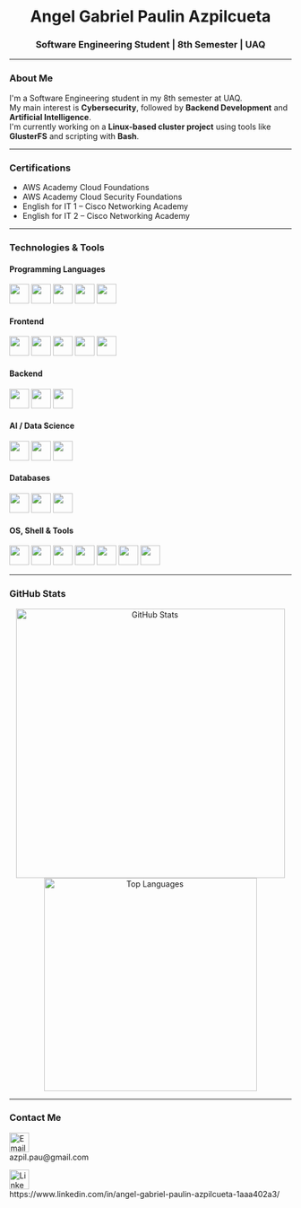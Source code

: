 <h1 align="center">Angel Gabriel Paulin Azpilcueta</h1>
<h3 align="center">Software Engineering Student | 8th Semester | UAQ</h3>

---

### About Me

I'm a Software Engineering student in my 8th semester at UAQ.  
My main interest is <strong>Cybersecurity</strong>, followed by <strong>Backend Development</strong> and <strong>Artificial Intelligence</strong>.  
I'm currently working on a <strong>Linux-based cluster project</strong> using tools like <strong>GlusterFS</strong> and scripting with <strong>Bash</strong>.

---

### Certifications

<ul>
<li>AWS Academy Cloud Foundations</li>
<li>AWS Academy Cloud Security Foundations</li>
<li>English for IT 1 – Cisco Networking Academy</li>
<li>English for IT 2 – Cisco Networking Academy</li>
</ul>

---

### Technologies & Tools

#### Programming Languages
<p>
  <img src="https://img.shields.io/badge/Python-3776AB?style=for-the-badge&logo=python&logoColor=white" height="35">
  <img src="https://img.shields.io/badge/JavaScript-F7DF1E?style=for-the-badge&logo=javascript&logoColor=black" height="35">
  <img src="https://img.shields.io/badge/TypeScript-3178C6?style=for-the-badge&logo=typescript&logoColor=white" height="35">
  <img src="https://img.shields.io/badge/C++-00599C?style=for-the-badge&logo=c%2B%2B&logoColor=white" height="35">
  <img src="https://img.shields.io/badge/Dart-0175C2?style=for-the-badge&logo=dart&logoColor=white" height="35">
</p>

#### Frontend
<p>
  <img src="https://img.shields.io/badge/HTML-E34F26?style=for-the-badge&logo=html5&logoColor=white" height="35">
  <img src="https://img.shields.io/badge/CSS-1572B6?style=for-the-badge&logo=css3&logoColor=white" height="35">
  <img src="https://img.shields.io/badge/React-61DAFB?style=for-the-badge&logo=react&logoColor=black" height="35">
  <img src="https://img.shields.io/badge/Next.js-000000?style=for-the-badge&logo=nextdotjs&logoColor=white" height="35">
  <img src="https://img.shields.io/badge/Flutter-02569B?style=for-the-badge&logo=flutter&logoColor=white" height="35">
</p>

#### Backend
<p>
  <img src="https://img.shields.io/badge/Node.js-339933?style=for-the-badge&logo=node.js&logoColor=white" height="35">
  <img src="https://img.shields.io/badge/Express.js-000000?style=for-the-badge&logo=express&logoColor=white" height="35">
  <img src="https://img.shields.io/badge/NestJS-E0234E?style=for-the-badge&logo=nestjs&logoColor=white" height="35">
</p>

#### AI / Data Science
<p>
  <img src="https://img.shields.io/badge/TensorFlow-FF6F00?style=for-the-badge&logo=tensorflow&logoColor=white" height="35">
  <img src="https://img.shields.io/badge/Keras-D00000?style=for-the-badge&logo=keras&logoColor=white" height="35">
  <img src="https://img.shields.io/badge/Jupyter-F37626?style=for-the-badge&logo=jupyter&logoColor=white" height="35">
</p>

#### Databases
<p>
  <img src="https://img.shields.io/badge/PostgreSQL-336791?style=for-the-badge&logo=postgresql&logoColor=white" height="35">
  <img src="https://img.shields.io/badge/MySQL-4479A1?style=for-the-badge&logo=mysql&logoColor=white" height="35">
  <img src="https://img.shields.io/badge/MongoDB-47A248?style=for-the-badge&logo=mongodb&logoColor=white" height="35">
</p>

#### OS, Shell & Tools
<p>
  <img src="https://img.shields.io/badge/Linux-FCC624?style=for-the-badge&logo=linux&logoColor=black" height="35">
  <img src="https://img.shields.io/badge/Windows-0078D6?style=for-the-badge&logo=windows&logoColor=white" height="35">
  <img src="https://img.shields.io/badge/Bash-4EAA25?style=for-the-badge&logo=gnubash&logoColor=white" height="35">
  <img src="https://img.shields.io/badge/Docker-2496ED?style=for-the-badge&logo=docker&logoColor=white" height="35">
  <img src="https://img.shields.io/badge/GlusterFS-EF4223?style=for-the-badge&logoColor=white" height="35">
  <img src="https://img.shields.io/badge/Git-F05032?style=for-the-badge&logo=git&logoColor=white" height="35">
  <img src="https://img.shields.io/badge/VSCode-007ACC?style=for-the-badge&logo=visualstudiocode&logoColor=white" height="35">
</p>

---

### GitHub Stats

<p align="center">
  <img src="https://github-readme-stats.vercel.app/api?username=lokitoangel&show_icons=true&theme=tokyonight" alt="GitHub Stats" width="480">
  <img src="https://github-readme-stats.vercel.app/api/top-langs/?username=lokitoangel&layout=compact&theme=tokyonight" alt="Top Languages" width="380">
</p>

---

### Contact Me

<p align="left">
  <a href="mailto:azpil.pau@gmail.com">
    <img src="https://img.shields.io/badge/Email-D14836?style=for-the-badge&logo=gmail&logoColor=white" alt="Email Badge" height="35">
  </a><br/>
  azpil.pau@gmail.com
</p>

<p align="left">
  <a href="https://www.linkedin.com/in/angel-gabriel-paulin-azpilcueta-1aaa402a3/">
    <img src="https://img.shields.io/badge/LinkedIn-0A66C2?style=for-the-badge&logo=linkedin&logoColor=white" alt="LinkedIn Badge" height="35">
  </a><br/>
  https://www.linkedin.com/in/angel-gabriel-paulin-azpilcueta-1aaa402a3/
</p>
